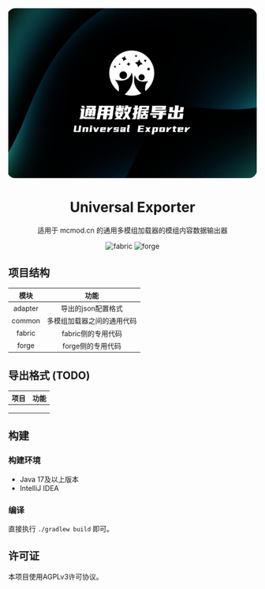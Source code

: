 <div align="center">
<a href="https://github.com/UniversalExporters/UniversalExporter">
<img src="common/src/main/resources/icon.png" />
</a>

# Universal Exporter

适用于 mcmod.cn 的通用多模组加载器的模组内容数据输出器

<img alt="fabric" height="56" src="https://cdn.jsdelivr.net/npm/@intergrav/devins-badges@3/assets/cozy/supported/fabric_vector.svg">
<img alt="forge" height="56" src="https://cdn.jsdelivr.net/npm/@intergrav/devins-badges@3/assets/cozy/supported/forge_vector.svg">

</div>

## 项目结构

| 模块      | 功能            |
|:-------:|:-------------:|
| adapter | 导出的json配置格式   |
| common  | 多模组加载器之间的通用代码 |
| fabric  | fabric侧的专用代码  |
| forge   | forge侧的专用代码   |

## 导出格式 (TODO)

| 项目  | 功能  |
|:---:|:---:|
|     |     |
|     |     |
|     |     |

## 构建
### 构建环境
- Java 17及以上版本
- IntelliJ IDEA
### 编译
直接执行 `./gradlew build` 即可。

## 许可证
本项目使用AGPLv3许可协议。
